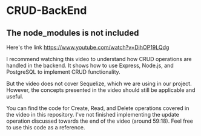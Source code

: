 # CRUD-BackEnd

## The node_modules is not included

Here's the link
https://www.youtube.com/watch?v=DihOP19LQdg

I recommend watching this video to understand how CRUD operations are handled in the backend. It shows how to use Express, Node.js, and PostgreSQL to implement CRUD functionality.

But the video does not cover Sequelize, which we are using in our project. However, the concepts presented in the video should still be applicable and useful.

You can find the code for Create, Read, and Delete operations covered in the video in this repository. I've not finished implementing the update operation discussed towards the end of the video (around 59:18). Feel free to use this code as a reference.
